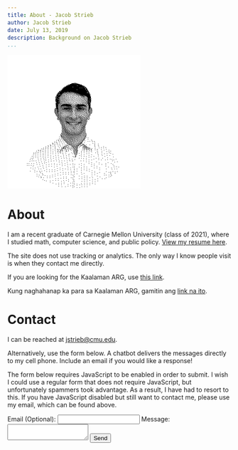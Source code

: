 ```yaml
---
title: About - Jacob Strieb
author: Jacob Strieb
date: July 13, 2019
description: Background on Jacob Strieb
...
```


<img src="headshot.png" width="300" height="300" alt="Dithered headshot of Jacob Strieb" class="avatar">

# About

I am a recent graduate of Carnegie Mellon University (class of 2021), where I
studied math, computer science, and public policy. [View my resume
here](https://jstrieb.github.io/link-lock/#eyJ2IjoiMC4wLjEiLCJlIjoiaUx4aGdVSmFRWGNHcmI2eVc1RDVuT1VsODV3SFo4anhsbGd3U0ZyUHNTcXhPS3NNVjRzOTE0TktkR29QQUhkU1lHaDhBWldXbGxKQ3c2OVZCT3hFZUtDQmlIYXBSdXlGU1E9PSIsImgiOiJFbWFpbCBtZSBvciB1c2UgbXkgY29udGFjdCBmb3JtIHRvIHJlcXVlc3QgYWNjZXNzIiwicyI6ImRHb1JFNU5FK1VRejNuNlZOV3BQZUE9PSIsImkiOiJBUmVzTVJRUlFSZUJwd1BVIn0=).

The site does not use tracking or analytics. The only way I know people visit
is when they contact me directly.

<div class="noscript">

If you are looking for the Kaalaman ARG, use [this link](/posts/kaalaman).

Kung naghahanap ka para sa Kaalaman ARG, gamitin ang [link na
ito](/posts/kaalaman#filipino).

</div>

# Contact

I can be reached at [jstrieb@cmu.edu](mailto:jstrieb@cmu.edu).

Alternatively, use the form below. A chatbot delivers the messages directly to
my cell phone. Include an email if you would like a response!

<div class="contact-form">
<noscript>
<p>
The form below requires JavaScript to be enabled in order to submit. I wish I could use a regular form that does not require JavaScript, but unfortunately spammers took advantage. As a result, I have had to resort to this. If you have JavaScript disabled but still want to contact me, please use my email, which can be found above.
</p>
</noscript>
<form onsubmit="submitForm(this); return false">
<label for="email">Email (Optional):
<input type="email" id="email" name="email" /></label>
<label for="text">Message:
<textarea minlength="1" maxlength="999" id="text" name="text"></textarea>
<button>Send</button>
<p class="alert" id="alert"></p>
</form>
</div>

<script type="text/javascript">
// Show that the message has been sent and clear the textarea
async function submitForm(form) {
  const message = (( form.email.value ? `From: ${form.email.value}\n` : "")
                   + `${form.text.value}`);

  const BOT_ID = "706deaf523f339bcee544e833b";
  fetch(`https://api.groupme.com/v3/bots/post?bot_id=${BOT_ID}`, {
    mode: "no-cors",
    method: "POST",
    headers: {
      "Content-Type": "application/json"
    },
    body: JSON.stringify({
      text: message,
    }),
  })
  .then(() => {
    form.email.value = "";
    form.text.value = "";
    const alert = form.querySelector("#alert");
    alert.innerText = "Sent!";
    alert.style.opacity = 1;
    setTimeout(() => alert.style.opacity = 0, 5000);
  });
}
</script>
